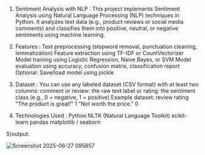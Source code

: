 1) Sentiment Analysis with NLP :
This project implements Sentiment Analysis using Natural Language Processing (NLP) techniques in Python. It analyzes text data (e.g., product reviews or social media comments) and classifies them into positive, neutral, or negative sentiments using machine learning.

2) Features :
Text preprocessing (stopword removal, punctuation cleaning, lemmatization)
Feature extraction using TF-IDF or CountVectorizer
Model training using Logistic Regression, Naive Bayes, or SVM
Model evaluation using accuracy, confusion matrix, classification report
Optional: Save/load model using pickle

3) Dataset :
You can use any labeled dataset (CSV format) with at least two columns:
comment or review: the raw text
label or rating: the sentiment class (e.g., 0 = negative, 1 = positive)
Example dataset:
review	rating
"The product is great!"	1
"Not worth the price."	0

4) Technologies Used :
Python
NLTK (Natural Language Toolkit)
scikit-learn
pandas
matplotlib / seaborn

5)output:

![Screenshot 2025-06-27 095857](https://github.com/user-attachments/assets/4d60d3aa-91c6-445f-9094-7f64f90040a9)

